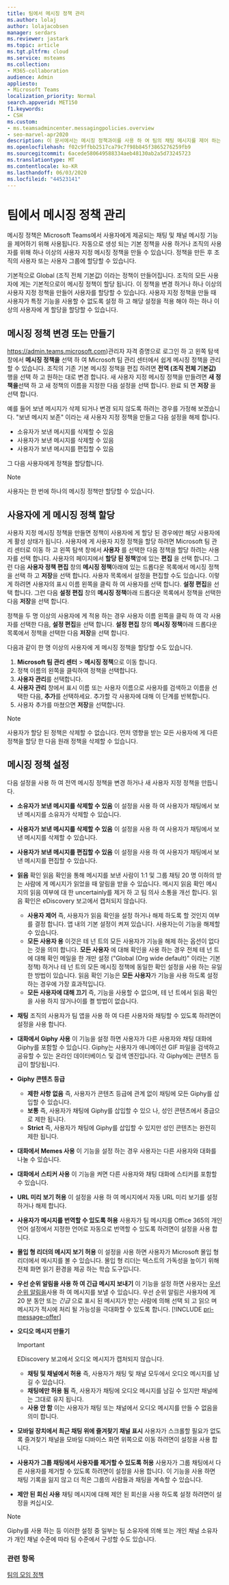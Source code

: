 ```yaml
---
title: 팀에서 메시징 정책 관리
ms.author: lolaj
author: lolajacobsen
manager: serdars
ms.reviewer: jastark
ms.topic: article
ms.tgt.pltfrm: cloud
ms.service: msteams
ms.collection:
- M365-collaboration
audience: Admin
appliesto:
- Microsoft Teams
localization_priority: Normal
search.appverid: MET150
f1.keywords:
- CSH
ms.custom:
- ms.teamsadmincenter.messagingpolicies.overview
- seo-marvel-apr2020
description: 이 문서에서는 메시징 정책과이를 사용 하 여 팀의 채팅 메시지를 제어 하는 방법에 대해 알아봅니다.
ms.openlocfilehash: f02c9ffbb2517ca79c7f98b845f3865276259fb9
ms.sourcegitcommit: 6acede580649588334aeb48130ab2a5d73245723
ms.translationtype: MT
ms.contentlocale: ko-KR
ms.lasthandoff: 06/03/2020
ms.locfileid: "44523141"
---
```

# <a name="manage-messaging-policies-in-teams"></a>팀에서 메시징 정책 관리

<!--- Add zone marker here--->

메시징 정책은 Microsoft Teams에서 사용자에게 제공되는 채팅 및 채널 메시징 기능을 제어하기 위해 사용됩니다. 자동으로 생성 되는 기본 정책을 사용 하거나 조직의 사용자를 위해 하나 이상의 사용자 지정 메시징 정책을 만들 수 있습니다. 정책을 만든 후 조직의 사용자 또는 사용자 그룹에 할당할 수 있습니다.

기본적으로 Global (조직 전체 기본값) 이라는 정책이 만들어집니다. 조직의 모든 사용자에 게는 기본적으로이 메시징 정책이 할당 됩니다. 이 정책을 변경 하거나 하나 이상의 사용자 지정 정책을 만들어 사용자를 할당할 수 있습니다. 사용자 지정 정책을 만들 때 사용자가 특정 기능을 사용할 수 없도록 설정 하 고 해당 설정을 적용 해야 하는 하나 이상의 사용자에 게 할당을 할당할 수 있습니다.

## <a name="change-or-create-a-messaging-policy"></a>메시징 정책 변경 또는 만들기

https://admin.teams.microsoft.com)관리자 자격 증명으로 로그인 하 고 왼쪽 탐색 창에서 **메시징 정책을** 선택 하 여 Microsoft 팀 관리 센터에서 쉽게 메시징 정책을 관리할 수 있습니다. 조직의 기존 기본 메시징 정책을 편집 하려면 **전역 (조직 전체 기본값)** 행을 선택 하 고 원하는 대로 변경 합니다. 새 사용자 지정 메시징 정책을 만들려면 **새 정책을**선택 하 고 새 정책의 이름을 지정한 다음 설정을 선택 합니다. 완료 되 면 **저장** 을 선택 합니다.

예를 들어 보낸 메시지가 삭제 되거나 변경 되지 않도록 하려는 경우를 가정해 보겠습니다. "보낸 메시지 보존" 이라는 새 사용자 지정 정책을 만들고 다음 설정을 해제 합니다.

- 소유자가 보낸 메시지를 삭제할 수 있음
- 사용자가 보낸 메시지를 삭제할 수 있음
- 사용자가 보낸 메시지를 편집할 수 있음

그 다음 사용자에게 정책을 할당합니다.

> [!NOTE]
> 사용자는 한 번에 하나의 메시징 정책만 할당할 수 있습니다.

## <a name="assign-a-messaging-policy-to-a-user"></a>사용자에 게 메시징 정책 할당

사용자 지정 메시징 정책을 만들면 정책이 사용자에 게 할당 된 경우에만 해당 사용자에 게 활성 상태가 됩니다. 사용자에 게 사용자 지정 정책을 할당 하려면 Microsoft 팀 관리 센터로 이동 하 고 왼쪽 탐색 창에서 **사용자** 를 선택한 다음 정책을 할당 하려는 사용자를 선택 합니다. 사용자의 페이지에서 **할당 된 정책**옆에 있는 **편집** 을 선택 합니다. 그런 다음 **사용자 정책 편집** 창의 **메시징 정책**아래에 있는 드롭다운 목록에서 메시징 정책을 선택 하 고 **저장**을 선택 합니다. 사용자 목록에서 설정을 편집할 수도 있습니다. 이렇게 하려면 사용자의 표시 이름 왼쪽을 클릭 하 여 사용자를 선택 합니다. **설정 편집**을 선택 합니다. 그런 다음 **설정 편집** 창의 **메시징 정책**아래 드롭다운 목록에서 정책을 선택한 다음 **저장**을 선택 합니다.

정책을 두 명 이상의 사용자에 게 적용 하는 경우 사용자 이름 왼쪽을 클릭 하 여 각 사용자를 선택한 다음, **설정 편집**을 선택 합니다. **설정 편집** 창의 **메시징 정책**아래 드롭다운 목록에서 정책을 선택한 다음 **저장**을 선택 합니다.

다음과 같이 한 명 이상의 사용자에 게 메시징 정책을 할당할 수도 있습니다.

1. **Microsoft 팀 관리 센터**  >  **메시징 정책**으로 이동 합니다.
2. 정책 이름의 왼쪽을 클릭하여 정책을 선택합니다.
3. **사용자 관리**를 선택합니다.
4. **사용자 관리** 창에서 표시 이름 또는 사용자 이름으로 사용자를 검색하고 이름을 선택한 다음, **추가**를 선택하세요. 추가할 각 사용자에 대해 이 단계를 반복합니다.
5. 사용자 추가를 마쳤으면 **저장**을 선택합니다.

> [!NOTE]
> 사용자가 할당 된 정책은 삭제할 수 없습니다. 먼저 영향을 받는 모든 사용자에 게 다른 정책을 할당 한 다음 원래 정책을 삭제할 수 있습니다.

<!--- End zone marker here--->

## <a name="messaging-policy-settings"></a>메시징 정책 설정

다음 설정을 사용 하 여 전역 메시징 정책을 변경 하거나 새 사용자 지정 정책을 만듭니다.

- **소유자가 보낸 메시지를 삭제할 수 있음**  이 설정을 사용 하 여 사용자가 채팅에서 보낸 메시지를 소유자가 삭제할 수 있습니다.
- **사용자가 보낸 메시지를 삭제할 수 있음** 이 설정을 사용 하 여 사용자가 채팅에서 보낸 메시지를 삭제할 수 있습니다.
- **사용자가 보낸 메시지를 편집할 수 있음** 이 설정을 사용 하 여 사용자가 채팅에서 보낸 메시지를 편집할 수 있습니다.
- **읽음** 확인 읽음 확인을 통해 메시지를 보낸 사람이 1:1 및 그룹 채팅 20 명 이하의 받는 사람에 게 메시지가 읽었을 때 알림을 받을 수 있습니다. 메시지 읽음 확인 메시지의 읽음 여부에 대 한 uncertainly를 제거 하 고 팀 의사 소통을 개선 합니다. 읽음 확인은 eDiscovery 보고에서 캡처되지 않습니다.  
    - **사용자 제어** 즉, 사용자가 읽음 확인을 설정 하거나 해제 하도록 할 것인지 여부를 결정 합니다. 앱 내의 기본 설정이 켜져 있습니다. 사용자는이 기능을 해제할 수 있습니다.
    - **모든 사용자 용** 이것은 테 넌 트의 모든 사용자가 기능을 해제 하는 옵션이 없다는 것을 의미 합니다. **모든 사용자** 에 대해 확인을 사용 하는 경우 전체 테 넌 트에 대해 확인 메일을 한 개만 설정 ("Global (Org wide default)" 이라는 기본 정책) 하거나 테 넌 트의 모든 메시징 정책에 동일한 확인 설정을 사용 하는 유일한 방법이 있습니다. 읽음 확인 기능은 **모든 사용자**가 기능을 사용 하도록 설정 하는 경우에 가장 효과적입니다.
    - **모든 사용자에 대해 끄기** 즉, 기능을 사용할 수 없으며, 테 넌 트에서 읽음 확인을 사용 하지 않거나이를 켤 방법이 없습니다.
<a name="bkchat"> </a>

- **채팅**  조직의 사용자가 팀 앱을 사용 하 여 다른 사용자와 채팅할 수 있도록 하려면이 설정을 사용 합니다.
- **대화에서 Giphy 사용**  이 기능을 설정 하면 사용자가 다른 사용자와 채팅 대화에 Giphy를 포함할 수 있습니다. Giphy는 사용자가 애니메이션 GIF 파일을 검색하고 공유할 수 있는 온라인 데이터베이스 및 검색 엔진입니다. 각 Giphy에는 콘텐츠 등급이 할당됩니다.
- **Giphy 콘텐츠 등급**
    - **제한 사항 없음** 즉, 사용자가 콘텐츠 등급에 관계 없이 채팅에 모든 Giphy를 삽입할 수 있습니다.
    - **보통**  즉, 사용자가 채팅에 Giphy를 삽입할 수 있으 나, 성인 콘텐츠에서 중급으로 제한 됩니다.
    - **Strict**  즉, 사용자가 채팅에 Giphy를 삽입할 수 있지만 성인 콘텐츠는 완전히 제한 됩니다.
- **대화에서 Memes 사용** 이 기능을 설정 하는 경우 사용자는 다른 사용자와 대화를 나눌 수 있습니다.
- **대화에서 스티커 사용** 이 기능을 켜면 다른 사용자와 채팅 대화에 스티커를 포함할 수 있습니다.
- **URL 미리 보기 허용** 이 설정을 사용 하 여 메시지에서 자동 URL 미리 보기를 설정 하거나 해제 합니다.
- **사용자가 메시지를 번역할 수 있도록 허용** 사용자가 팀 메시지를 Office 365의 개인 언어 설정에서 지정한 언어로 자동으로 번역할 수 있도록 하려면이 설정을 사용 합니다.
- **몰입 형 리더의 메시지 보기 허용** 이 설정을 사용 하면 사용자가 Microsoft 몰입 형 리더에서 메시지를 볼 수 있습니다. 몰입 형 리더는 텍스트의 가독성을 높이기 위해 전체 화면 읽기 환경을 제공 하는 학습 도구입니다.
- **우선 순위 알림을 사용 하 여 긴급 메시지 보내기** 이 기능을 설정 하면 사용자는 [우선 순위 알림을](https://support.microsoft.com/article/mark-a-message-as-important-or-urgent-in-teams-ea99d5b6-1317-4550-8d75-86ff14cd4462)사용 하 여 메시지를 보낼 수 있습니다. 우선 순위 알림은 사용자에 게 20 분 동안 또는 *긴급* 으로 표시 된 메시지가 받는 사람에 의해 선택 되 고 읽으 며 메시지가 적시에 처리 될 가능성을 극대화할 수 있도록 합니다.   [!INCLUDE [pri-message-offer](includes/pri-message-offer.md)]
- **오디오 메시지 만들기**
  > [!Important]
  > EDiscovery 보고에서 오디오 메시지가 캡처되지 않습니다.
    - **채팅 및 채널에서 허용** 즉, 사용자가 채팅 및 채널 모두에서 오디오 메시지를 남길 수 있습니다.
    - **채팅에만 허용 됨** 즉, 사용자가 채팅에 오디오 메시지를 남길 수 있지만 채널에는 그대로 유지 됩니다.
    - **사용 안 함** 이는 사용자가 채팅 또는 채널에서 오디오 메시지를 만들 수 없음을 의미 합니다.  
- **모바일 장치에서 최근 채팅 위에 즐겨찾기 채널 표시** 사용자가 스크롤할 필요가 없도록 즐겨찾기 채널을 모바일 디바이스 화면 위쪽으로 이동 하려면이 설정을 사용 합니다.
- **사용자가 그룹 채팅에서 사용자를 제거할 수 있도록 허용** 사용자가 그룹 채팅에서 다른 사용자를 제거할 수 있도록 하려면이 설정을 사용 합니다. 이 기능을 사용 하면 채팅 기록을 잃지 않고 더 적은 그룹의 사람들과 채팅을 계속할 수 있습니다.
- **제안 된 회신 사용**  채팅 메시지에 대해 제안 된 회신을 사용 하도록 설정 하려면이 설정을 켜십시오.

> [!NOTE]
> Giphy를 사용 하는 등 이러한 설정 중 일부는 팀 소유자에 의해 또는 개인 채널 소유자가 개인 채널 수준에 따라 팀 수준에서 구성할 수도 있습니다.

### <a name="related-topics"></a>관련 항목

[팀의 모임 정책](meeting-policies-in-teams.md)
